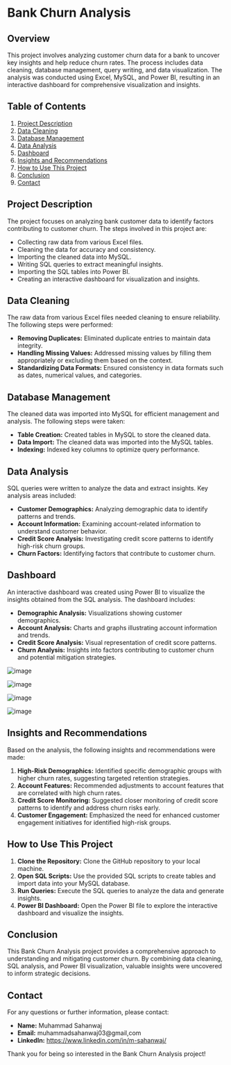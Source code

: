 # Bank Churn Analysis

## Overview

This project involves analyzing customer churn data for a bank to uncover key insights and help reduce churn rates. The process includes data cleaning, database management, query writing, and data visualization. The analysis was conducted using Excel, MySQL, and Power BI, resulting in an interactive dashboard for comprehensive visualization and insights.

## Table of Contents

1. [Project Description](#project-description)
2. [Data Cleaning](#data-cleaning)
3. [Database Management](#database-management)
4. [Data Analysis](#data-analysis)
5. [Dashboard](#dashboard)
6. [Insights and Recommendations](#insights-and-recommendations)
7. [How to Use This Project](#how-to-use-this-project)
8. [Conclusion](#conclusion)
9. [Contact](#contact)

## Project Description

The project focuses on analyzing bank customer data to identify factors contributing to customer churn. The steps involved in this project are:

- Collecting raw data from various Excel files.
- Cleaning the data for accuracy and consistency.
- Importing the cleaned data into MySQL.
- Writing SQL queries to extract meaningful insights.
- Importing the SQL tables into Power BI.
- Creating an interactive dashboard for visualization and insights.

## Data Cleaning

The raw data from various Excel files needed cleaning to ensure reliability. The following steps were performed:

- **Removing Duplicates:** Eliminated duplicate entries to maintain data integrity.
- **Handling Missing Values:** Addressed missing values by filling them appropriately or excluding them based on the context.
- **Standardizing Data Formats:** Ensured consistency in data formats such as dates, numerical values, and categories.

## Database Management

The cleaned data was imported into MySQL for efficient management and analysis. The following steps were taken:

- **Table Creation:** Created tables in MySQL to store the cleaned data.
- **Data Import:** The cleaned data was imported into the MySQL tables.
- **Indexing:** Indexed key columns to optimize query performance.

## Data Analysis

SQL queries were written to analyze the data and extract insights. Key analysis areas included:

- **Customer Demographics:** Analyzing demographic data to identify patterns and trends.
- **Account Information:** Examining account-related information to understand customer behavior.
- **Credit Score Analysis:** Investigating credit score patterns to identify high-risk churn groups.
- **Churn Factors:** Identifying factors that contribute to customer churn.

## Dashboard

An interactive dashboard was created using Power BI to visualize the insights obtained from the SQL analysis. The dashboard includes:

- **Demographic Analysis:** Visualizations showing customer demographics.
- **Account Analysis:** Charts and graphs illustrating account information and trends.
- **Credit Score Analysis:** Visual representation of credit score patterns.
- **Churn Analysis:** Insights into factors contributing to customer churn and potential mitigation strategies.
  
![image](https://github.com/user-attachments/assets/7837a06f-d46c-430d-9b81-6fc44057b38c)

![image](https://github.com/user-attachments/assets/9fbfa391-d7fe-4558-8ab5-64cd2615c3c2)

![image](https://github.com/user-attachments/assets/094dccf8-50fc-4b9c-b03e-10b6d14a0cc2)

![image](https://github.com/user-attachments/assets/658aa4e9-629d-4c05-825e-d25baae7f125)





## Insights and Recommendations

Based on the analysis, the following insights and recommendations were made:

1. **High-Risk Demographics:** Identified specific demographic groups with higher churn rates, suggesting targeted retention strategies.
2. **Account Features:** Recommended adjustments to account features that are correlated with high churn rates.
3. **Credit Score Monitoring:** Suggested closer monitoring of credit score patterns to identify and address churn risks early.
4. **Customer Engagement:** Emphasized the need for enhanced customer engagement initiatives for identified high-risk groups.

## How to Use This Project

1. **Clone the Repository:** Clone the GitHub repository to your local machine.
2. **Open SQL Scripts:** Use the provided SQL scripts to create tables and import data into your MySQL database.
3. **Run Queries:** Execute the SQL queries to analyze the data and generate insights.
4. **Power BI Dashboard:** Open the Power BI file to explore the interactive dashboard and visualize the insights.

## Conclusion

This Bank Churn Analysis project provides a comprehensive approach to understanding and mitigating customer churn. By combining data cleaning, SQL analysis, and Power BI visualization, valuable insights were uncovered to inform strategic decisions.

## Contact

For any questions or further information, please contact:

- **Name:** Muhammad Sahanwaj
- **Email:** muhammadsahanwaj03@gmail,com
- **LinkedIn:** https://www.linkedin.com/in/m-sahanwaj/

Thank you for being so interested in the Bank Churn Analysis project!
